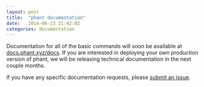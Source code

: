 ```yaml
---
layout: post
title:  "phant documentation"
date:   2014-06-23 21:42:02
categories: documentation
---
```


Documentation for all of the basic commands will soon be available at [docs.phant.xyz/docs](/docs).
If you are interested in deploying your own production version of phant, we will be releasing technical documentation
in the next couple months.

If you have any specific documentation requests, please [submit an issue](https://github.com/Tugzrida/phant-docs/issues).
